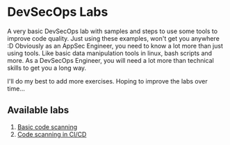 # DevSecOps Labs

A very basic DevSecOps lab with samples and steps to use some tools to improve code quality. Just using these examples, won't get you anywhere :D Obviously as an AppSec Engineer, you need to know a lot more than just using tools. Like basic data manipulation tools in linux, bash scripts and more. As a DevSecOps Engineer, you will need a lot more than technical skills to get you a long way.

I'll do my best to add more exercises. Hoping to improve the labs over time...

## Available labs

1. [Basic code scanning](lab1/)
2. [Code scanning in CI/CD](lab2/)
